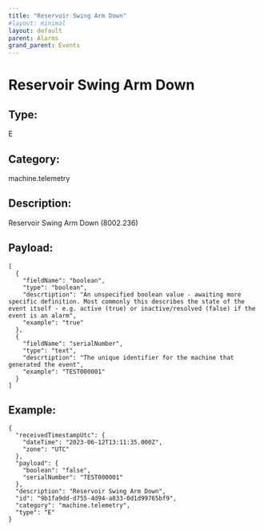 ```yaml
---
title: "Reservoir Swing Arm Down"
#layout: minimal
layout: default
parent: Alarms
grand_parent: Events
---
```


# Reservoir Swing Arm Down

## Type:

E

## Category:

machine.telemetry

## Description: 

Reservoir Swing Arm Down (8002.236)

## Payload:

```
[
  {
    "fieldName": "boolean",
    "type": "boolean",
    "descrtiption": "An unspecified boolean value - awaiting more specific definition. Most commonly this describes the state of the event itself - e.g. active (true) or inactive/resolved (false) if the event is an alarm",
    "example": "true"
  },
  {
    "fieldName": "serialNumber",
    "type": "text",
    "descrtiption": "The unique identifier for the machine that generated the event",
    "example": "TEST000001"
  }
]
```

## Example:

```
{
  "receivedTimestampUtc": {
    "dateTime": "2023-06-12T13:11:35.000Z",
    "zone": "UTC"
  },
  "payload": {
    "boolean": "false",
    "serialNumber": "TEST000001"
  },
  "description": "Reservoir Swing Arm Down",
  "id": "9b1fa9dd-d755-4d94-a833-0d1d99765bf9",
  "category": "machine.telemetry",
  "type": "E"
}
```
